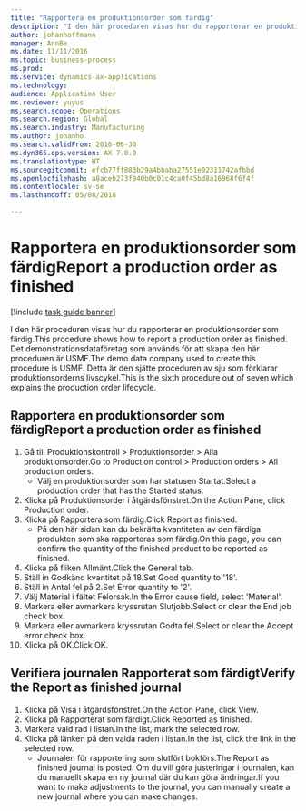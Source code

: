 ```yaml
---
title: "Rapportera en produktionsorder som färdig"
description: "I den här proceduren visas hur du rapporterar en produktionsorder som färdig."
author: johanhoffmann
manager: AnnBe
ms.date: 11/11/2016
ms.topic: business-process
ms.prod: 
ms.service: dynamics-ax-applications
ms.technology: 
audience: Application User
ms.reviewer: yuyus
ms.search.scope: Operations
ms.search.region: Global
ms.search.industry: Manufacturing
ms.author: johanho
ms.search.validFrom: 2016-06-30
ms.dyn365.ops.version: AX 7.0.0
ms.translationtype: HT
ms.sourcegitcommit: efcb77ff883b29a4bbaba27551e02311742afbbd
ms.openlocfilehash: a8aceb273f940b0c01c4ca0f45bd8a16968f6f4f
ms.contentlocale: sv-se
ms.lasthandoff: 05/08/2018

---
```

# <a name="report-a-production-order-as-finished"></a><span data-ttu-id="64d3e-103">Rapportera en produktionsorder som färdig</span><span class="sxs-lookup"><span data-stu-id="64d3e-103">Report a production order as finished</span></span>

[!include [task guide banner](../../includes/task-guide-banner.md)]

<span data-ttu-id="64d3e-104">I den här proceduren visas hur du rapporterar en produktionsorder som färdig.</span><span class="sxs-lookup"><span data-stu-id="64d3e-104">This procedure shows how to report a production order as finished.</span></span> <span data-ttu-id="64d3e-105">Det demonstrationsdataföretag som används för att skapa den här proceduren är USMF.</span><span class="sxs-lookup"><span data-stu-id="64d3e-105">The demo data company used to create this procedure is USMF.</span></span> <span data-ttu-id="64d3e-106">Detta är den sjätte proceduren av sju som förklarar produktionsorderns livscykel.</span><span class="sxs-lookup"><span data-stu-id="64d3e-106">This is the sixth procedure out of seven which explains the production order lifecycle.</span></span>


## <a name="report-a-production-order-as-finished"></a><span data-ttu-id="64d3e-107">Rapportera en produktionsorder som färdig</span><span class="sxs-lookup"><span data-stu-id="64d3e-107">Report a production order as finished</span></span>
1. <span data-ttu-id="64d3e-108">Gå till Produktionskontroll > Produktionsorder > Alla produktionsorder.</span><span class="sxs-lookup"><span data-stu-id="64d3e-108">Go to Production control > Production orders > All production orders.</span></span>
    * <span data-ttu-id="64d3e-109">Välj en produktionsorder som har statusen Startat.</span><span class="sxs-lookup"><span data-stu-id="64d3e-109">Select a production order that has the Started status.</span></span>  
2. <span data-ttu-id="64d3e-110">Klicka på Produktionsorder i åtgärdsfönstret.</span><span class="sxs-lookup"><span data-stu-id="64d3e-110">On the Action Pane, click Production order.</span></span>
3. <span data-ttu-id="64d3e-111">Klicka på Rapportera som färdig.</span><span class="sxs-lookup"><span data-stu-id="64d3e-111">Click Report as finished.</span></span>
    * <span data-ttu-id="64d3e-112">På den här sidan kan du bekräfta kvantiteten av den färdiga produkten som ska rapporteras som färdig.</span><span class="sxs-lookup"><span data-stu-id="64d3e-112">On this page, you can confirm the quantity of the finished product to be reported as finished.</span></span>  
4. <span data-ttu-id="64d3e-113">Klicka på fliken Allmänt.</span><span class="sxs-lookup"><span data-stu-id="64d3e-113">Click the General tab.</span></span>
5. <span data-ttu-id="64d3e-114">Ställ in Godkänd kvantitet på 18.</span><span class="sxs-lookup"><span data-stu-id="64d3e-114">Set Good quantity to '18'.</span></span>
6. <span data-ttu-id="64d3e-115">Ställ in Antal fel på 2.</span><span class="sxs-lookup"><span data-stu-id="64d3e-115">Set Error quantity to '2'.</span></span>
7. <span data-ttu-id="64d3e-116">Välj Material i fältet Felorsak.</span><span class="sxs-lookup"><span data-stu-id="64d3e-116">In the Error cause field, select 'Material'.</span></span>
8. <span data-ttu-id="64d3e-117">Markera eller avmarkera kryssrutan Slutjobb.</span><span class="sxs-lookup"><span data-stu-id="64d3e-117">Select or clear the End job check box.</span></span>
9. <span data-ttu-id="64d3e-118">Markera eller avmarkera kryssrutan Godta fel.</span><span class="sxs-lookup"><span data-stu-id="64d3e-118">Select or clear the Accept error check box.</span></span>
10. <span data-ttu-id="64d3e-119">Klicka på OK.</span><span class="sxs-lookup"><span data-stu-id="64d3e-119">Click OK.</span></span>

## <a name="verify-the-report-as-finished-journal"></a><span data-ttu-id="64d3e-120">Verifiera journalen Rapporterat som färdigt</span><span class="sxs-lookup"><span data-stu-id="64d3e-120">Verify the Report as finished journal</span></span>
1. <span data-ttu-id="64d3e-121">Klicka på Visa i åtgärdsfönstret.</span><span class="sxs-lookup"><span data-stu-id="64d3e-121">On the Action Pane, click View.</span></span>
2. <span data-ttu-id="64d3e-122">Klicka på Rapporterat som färdigt.</span><span class="sxs-lookup"><span data-stu-id="64d3e-122">Click Reported as finished.</span></span>
3. <span data-ttu-id="64d3e-123">Markera vald rad i listan.</span><span class="sxs-lookup"><span data-stu-id="64d3e-123">In the list, mark the selected row.</span></span>
4. <span data-ttu-id="64d3e-124">Klicka på länken på den valda raden i listan.</span><span class="sxs-lookup"><span data-stu-id="64d3e-124">In the list, click the link in the selected row.</span></span>
    * <span data-ttu-id="64d3e-125">Journalen för rapportering som slutfört bokförs.</span><span class="sxs-lookup"><span data-stu-id="64d3e-125">The Report as finished journal is posted.</span></span> <span data-ttu-id="64d3e-126">Om du vill göra justeringar i journalen, kan du manuellt skapa en ny journal där du kan göra ändringar.</span><span class="sxs-lookup"><span data-stu-id="64d3e-126">If you want to make adjustments to the journal, you can manually create  a new journal where you can make changes.</span></span>  

